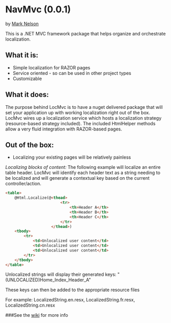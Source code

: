 NavMvc (0.0.1)
=====================================

by [Mark Nelson](http://www.markonthenet.com/)

This is a .NET MVC framework package that helps organize and orchestrate localization.

What it is:
---------------
* Simple localization for RAZOR pages
* Service oriented - so can be used in other project types
* Customizable

What it does:
-------------
The purpose behind LocMvc is to have a nuget delivered package that will set your application up with working localization right out of the box.
LocMvc wires up a localization service which hosts a localization strategy (resource-based strategy included). 
The included HtmlHelper methods allow a very fluid integration with RAZOR-based pages.

Out of the box:
---------------
* Localizing your existing pages will be relatively painless

*Localizing blocks of content:*
The following example will localize an entire table header. LocMvc will identify each header text as a string needing to be localized and will generate a contextual key based on the current controller/action.
```html
<table>
	@Html.Localize(@<thead>
						<tr>
							<th>Header A</th>
							<th>Header B</th>
							<th>Header C</th>
						</tr>
					</thead>)
	<tbody>
		<tr>
			<td>Unlocalized user content</td>
			<td>Unlocalized user content</td>
			<td>Unlocalized user content</td>
		</tr>
	</tbody>
</table>
```
Unlocalized strings will display their generated keys:
"(UNLOCALIZED)Home_Index_Header_A"

These keys can then be added to the appropriate resource files

For example: LocalizedString.en.resx, LocalizedString.fr.resx, LocalizedString.cn.resx



###See the [wiki](https://github.com/DataDink/LocMvc/wiki) for more info